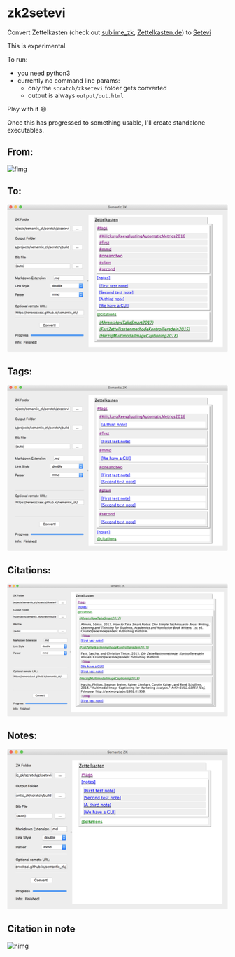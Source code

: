 # zk2setevi

Convert Zettelkasten (check out [sublime_zk](https://github.com/renerocksai/sublime_zk), [Zettelkasten.de](https://zettelkasten.de)) to [Setevi](http://felixbenzbaldas.de/setevi/)

This is experimental. 

To run:

* you need python3
* currently no command line params: 
    * only the `scratch/zksetevi` folder gets converted
    * output is always `output/out.html`

Play with it :smile:

Once this has progressed to something usable, I'll create standalone executables.

## From:

![fimg](img/zettelkasten.png)

## To:

![img](img/main_nodes.png)

## Tags:

![img](img/just_tagging.png)

## Citations:

![img](img/just_citing.png)

## Notes:

![img](img/just_noting.png)

## Citation in note
![nimg](img/tags_n_cites.png)

